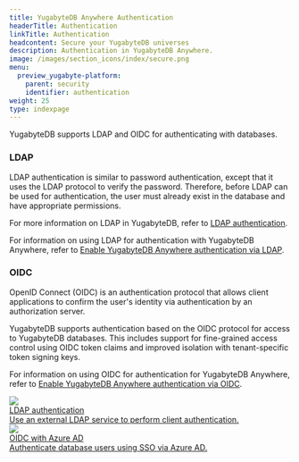 ```yaml
---
title: YugabyteDB Anywhere Authentication
headerTitle: Authentication
linkTitle: Authentication
headcontent: Secure your YugabyteDB universes
description: Authentication in YugabyteDB Anywhere.
image: /images/section_icons/index/secure.png
menu:
  preview_yugabyte-platform:
    parent: security
    identifier: authentication
weight: 25
type: indexpage
---
```


YugabyteDB supports LDAP and OIDC for authenticating with databases.

### LDAP

LDAP authentication is similar to password authentication, except that it uses the LDAP protocol to verify the password. Therefore, before LDAP can be used for authentication, the user must already exist in the database and have appropriate permissions.

For more information on LDAP in YugabyteDB, refer to [LDAP authentication](../../../secure/authentication/ldap-authentication-ysql/).

For information on using LDAP for authentication with YugabyteDB Anywhere, refer to [Enable YugabyteDB Anywhere authentication via LDAP](../../administer-yugabyte-platform/ldap-authentication/).

### OIDC

OpenID Connect (OIDC) is an authentication protocol that allows client applications to confirm the user's identity via authentication by an authorization server.

YugabyteDB supports authentication based on the OIDC protocol for access to YugabyteDB databases. This includes support for fine-grained access control using OIDC token claims and improved isolation with tenant-specific token signing keys.

For information on using OIDC for authentication for YugabyteDB Anywhere, refer to [Enable YugabyteDB Anywhere authentication via OIDC](../../administer-yugabyte-platform/oidc-authentication/).

<div class="row">

  <div class="col-12 col-md-6 col-lg-12 col-xl-6">
    <a class="section-link icon-offset" href="ldap-authentication-platform/">
      <div class="head">
        <img class="icon" src="/images/section_icons/secure/authentication.png" aria-hidden="true" />
        <div class="title">LDAP authentication</div>
      </div>
      <div class="body">
        Use an external LDAP service to perform client authentication.
      </div>
    </a>
  </div>

  <div class="col-12 col-md-6 col-lg-12 col-xl-6">
    <a class="section-link icon-offset" href="oidc-authentication-aad/">
      <div class="head">
        <img class="icon" src="/images/section_icons/secure/authorization.png" aria-hidden="true" />
        <div class="title">OIDC with Azure AD</div>
      </div>
      <div class="body">
        Authenticate database users using SSO via Azure AD.
      </div>
    </a>
  </div>

</div>
